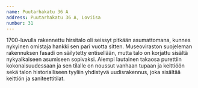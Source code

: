 ```yaml
---
name: Puutarhakatu 36 A
address: Puutarhakatu 36 A, Loviisa
number: 31
---
```

1700-luvulla rakennettu hirsitalo oli seissyt pitkään asumattomana, kunnes nykyinen omistaja hankki sen pari vuotta sitten. Museoviraston suojeleman rakennuksen fasadi on säilytetty entisellään, mutta talo on korjattu sisältä nykyaikaiseen asumiseen sopivaksi. Aiempi lautainen takaosa purettiin kokonaisuudessaan ja sen tilalle on noussut vanhaan tupaan ja keittiöön sekä talon historialliseen tyyliin yhdistyvä uudisrakennus, joka sisältää keittiön ja saniteettitilat.